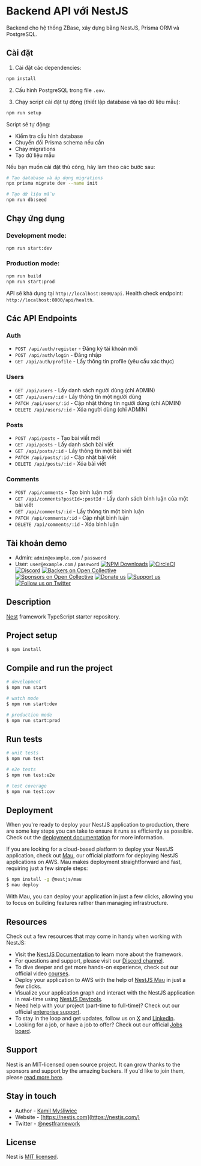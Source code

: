 # Backend API với NestJS

Backend cho hệ thống ZBase, xây dựng bằng NestJS, Prisma ORM và PostgreSQL.

## Cài đặt

1. Cài đặt các dependencies:
```bash
npm install
```

2. Cấu hình PostgreSQL trong file `.env`.

3. Chạy script cài đặt tự động (thiết lập database và tạo dữ liệu mẫu):
```bash
npm run setup
```

Script sẽ tự động:
- Kiểm tra cấu hình database
- Chuyển đổi Prisma schema nếu cần
- Chạy migrations
- Tạo dữ liệu mẫu

Nếu bạn muốn cài đặt thủ công, hãy làm theo các bước sau:

```bash
# Tạo database và áp dụng migrations
npx prisma migrate dev --name init

# Tạo dữ liệu mẫu
npm run db:seed
```

## Chạy ứng dụng

### Development mode:
```bash
npm run start:dev
```

### Production mode:
```bash
npm run build
npm run start:prod
```

API sẽ khả dụng tại `http://localhost:8000/api`.
Health check endpoint: `http://localhost:8000/api/health`.

## Các API Endpoints

### Auth

- `POST /api/auth/register` - Đăng ký tài khoản mới
- `POST /api/auth/login` - Đăng nhập
- `GET /api/auth/profile` - Lấy thông tin profile (yêu cầu xác thực)

### Users

- `GET /api/users` - Lấy danh sách người dùng (chỉ ADMIN)
- `GET /api/users/:id` - Lấy thông tin một người dùng
- `PATCH /api/users/:id` - Cập nhật thông tin người dùng (chỉ ADMIN)
- `DELETE /api/users/:id` - Xóa người dùng (chỉ ADMIN)

### Posts

- `POST /api/posts` - Tạo bài viết mới
- `GET /api/posts` - Lấy danh sách bài viết
- `GET /api/posts/:id` - Lấy thông tin một bài viết
- `PATCH /api/posts/:id` - Cập nhật bài viết
- `DELETE /api/posts/:id` - Xóa bài viết

### Comments

- `POST /api/comments` - Tạo bình luận mới
- `GET /api/comments?postId=:postId` - Lấy danh sách bình luận của một bài viết
- `GET /api/comments/:id` - Lấy thông tin một bình luận
- `PATCH /api/comments/:id` - Cập nhật bình luận
- `DELETE /api/comments/:id` - Xóa bình luận

## Tài khoản demo

- Admin: `admin@example.com` / `password`
- User: `user@example.com` / `password`
<a href="https://www.npmjs.com/~nestjscore" target="_blank"><img src="https://img.shields.io/npm/dm/@nestjs/common.svg" alt="NPM Downloads" /></a>
<a href="https://circleci.com/gh/nestjs/nest" target="_blank"><img src="https://img.shields.io/circleci/build/github/nestjs/nest/master" alt="CircleCI" /></a>
<a href="https://discord.gg/G7Qnnhy" target="_blank"><img src="https://img.shields.io/badge/discord-online-brightgreen.svg" alt="Discord"/></a>
<a href="https://opencollective.com/nest#backer" target="_blank"><img src="https://opencollective.com/nest/backers/badge.svg" alt="Backers on Open Collective" /></a>
<a href="https://opencollective.com/nest#sponsor" target="_blank"><img src="https://opencollective.com/nest/sponsors/badge.svg" alt="Sponsors on Open Collective" /></a>
  <a href="https://paypal.me/kamilmysliwiec" target="_blank"><img src="https://img.shields.io/badge/Donate-PayPal-ff3f59.svg" alt="Donate us"/></a>
    <a href="https://opencollective.com/nest#sponsor"  target="_blank"><img src="https://img.shields.io/badge/Support%20us-Open%20Collective-41B883.svg" alt="Support us"></a>
  <a href="https://twitter.com/nestframework" target="_blank"><img src="https://img.shields.io/twitter/follow/nestframework.svg?style=social&label=Follow" alt="Follow us on Twitter"></a>
</p>
  <!--[![Backers on Open Collective](https://opencollective.com/nest/backers/badge.svg)](https://opencollective.com/nest#backer)
  [![Sponsors on Open Collective](https://opencollective.com/nest/sponsors/badge.svg)](https://opencollective.com/nest#sponsor)-->

## Description

[Nest](https://github.com/nestjs/nest) framework TypeScript starter repository.

## Project setup

```bash
$ npm install
```

## Compile and run the project

```bash
# development
$ npm run start

# watch mode
$ npm run start:dev

# production mode
$ npm run start:prod
```

## Run tests

```bash
# unit tests
$ npm run test

# e2e tests
$ npm run test:e2e

# test coverage
$ npm run test:cov
```

## Deployment

When you're ready to deploy your NestJS application to production, there are some key steps you can take to ensure it runs as efficiently as possible. Check out the [deployment documentation](https://docs.nestjs.com/deployment) for more information.

If you are looking for a cloud-based platform to deploy your NestJS application, check out [Mau](https://mau.nestjs.com), our official platform for deploying NestJS applications on AWS. Mau makes deployment straightforward and fast, requiring just a few simple steps:

```bash
$ npm install -g @nestjs/mau
$ mau deploy
```

With Mau, you can deploy your application in just a few clicks, allowing you to focus on building features rather than managing infrastructure.

## Resources

Check out a few resources that may come in handy when working with NestJS:

- Visit the [NestJS Documentation](https://docs.nestjs.com) to learn more about the framework.
- For questions and support, please visit our [Discord channel](https://discord.gg/G7Qnnhy).
- To dive deeper and get more hands-on experience, check out our official video [courses](https://courses.nestjs.com/).
- Deploy your application to AWS with the help of [NestJS Mau](https://mau.nestjs.com) in just a few clicks.
- Visualize your application graph and interact with the NestJS application in real-time using [NestJS Devtools](https://devtools.nestjs.com).
- Need help with your project (part-time to full-time)? Check out our official [enterprise support](https://enterprise.nestjs.com).
- To stay in the loop and get updates, follow us on [X](https://x.com/nestframework) and [LinkedIn](https://linkedin.com/company/nestjs).
- Looking for a job, or have a job to offer? Check out our official [Jobs board](https://jobs.nestjs.com).

## Support

Nest is an MIT-licensed open source project. It can grow thanks to the sponsors and support by the amazing backers. If you'd like to join them, please [read more here](https://docs.nestjs.com/support).

## Stay in touch

- Author - [Kamil Myśliwiec](https://twitter.com/kammysliwiec)
- Website - [https://nestjs.com](https://nestjs.com/)
- Twitter - [@nestframework](https://twitter.com/nestframework)

## License

Nest is [MIT licensed](https://github.com/nestjs/nest/blob/master/LICENSE).

